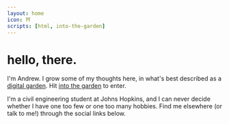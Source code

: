 ```yaml
---
layout: home
icon: ⛩️
scripts: [html, into-the-garden]
---
```

# hello, there.

I'm Andrew. I grow some of my thoughts here, in what's best described as a [digital garden](https://github.com/MaggieAppleton/digital-gardeners#theory-philosophy-and-navel-gazing). Hit [into the garden](/notes/) to enter.

I'm a civil engineering student at Johns Hopkins, and I can never decide whether I have one too few or one too many hobbies. Find me elsewhere (or talk to me!) through the social links below.
